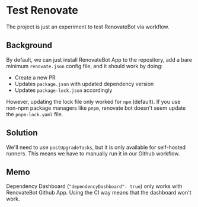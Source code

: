 # Test Renovate

The project is just an experiment to test RenovateBot via workflow.

## Background

By default, we can just install RenovateBot App to the repository, add a bare minimum `renovate.json` config file, and it should work by doing:

- Create a new PR
- Updates `package.json` with updated dependency version
- Updates `package-lock.json` accordingly

However, updating the lock file only worked for `npm` (default). If you use non-npm package managers like `pnpm`, renovate bot doesn't seem update the `pnpm-lock.yaml` file.

## Solution

We'll need to use `postUpgradeTasks`, but it is only available for self-hosted runners. This means we have to manually run it in our Github workflow.

## Memo

Dependency Dashboard (`"dependencyDashboard": true`) only works with RenovateBot Github App. Using the CI way means that the dashboard won't work.